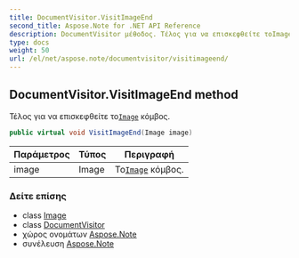 ```yaml
---
title: DocumentVisitor.VisitImageEnd
second_title: Aspose.Note for .NET API Reference
description: DocumentVisitor μέθοδος. Τέλος για να επισκεφθείτε τοImage κόμβος.
type: docs
weight: 50
url: /el/net/aspose.note/documentvisitor/visitimageend/
---
```

## DocumentVisitor.VisitImageEnd method

Τέλος για να επισκεφθείτε το[`Image`](../../image/) κόμβος.

```csharp
public virtual void VisitImageEnd(Image image)
```

| Παράμετρος | Τύπος | Περιγραφή |
| --- | --- | --- |
| image | Image | Το[`Image`](../../image/) κόμβος. |

### Δείτε επίσης

* class [Image](../../image/)
* class [DocumentVisitor](../)
* χώρος ονομάτων [Aspose.Note](../../documentvisitor/)
* συνέλευση [Aspose.Note](../../../)


